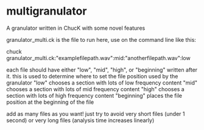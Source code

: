 # multigranulator
A granulator written in ChucK with some novel features

granulator_multi.ck is the file to run here, use on the command line like this:

chuck granulator_multi.ck:"examplefilepath.wav":mid:"anotherfilepath.wav":low

each file should have either "low", "mid", "high", or "beginning" written after it. this is used to determine where to set the file position used by the granulator
"low" chooses a section with lots of low frequency content
"mid" chooses a section with lots of mid frequency content
"high" chooses a section with lots of high frequency content
"beginning" places the file position at the beginning of the file

add as many files as you want! just try to avoid very short files (under 1 second) or very long files (analysis time increases linearly)
